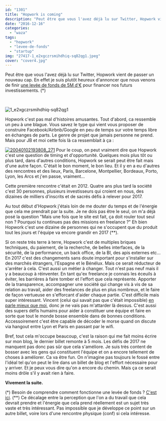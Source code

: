 ```yaml
---
id: "1301"
title: "Hopwork is coming"
description: "Peut être que vous l'avez déjà lu sur Twitter, Hopwork vient de passer un nouveau cap. En effet je suis plutôt heureux d'annoncer que nous venons de f..."
date: "2016-12-16"
categories: 
  - "waza"
tags: 
  - "hopwork"
  - "levee-de-fonds"
  - "startup"
img: "27417-1_e2xgczrsmihdhiq-sq82qg1.jpeg"
cover: "cover4.jpg"
---
```


Peut être que vous l'avez déjà lu sur Twitter, Hopwork vient de passer un nouveau cap. En effet je suis plutôt heureux d'annoncer que nous venons de finir [une levée de fonds de 5M d'€](https://www.maddyness.com/finance/2016/12/15/rh-hopwork-leve-5-millions-euros/) pour financer nos futurs investissements. (\*)

 

![1_e2xgczrsmihdhiq-sq82qg1](/images/27417-1_e2xgczrsmihdhiq-sq82qg1.jpeg)

Hopwork c'est pas mal d'histoires amusantes. Tout d'abord, ca ressemble un peu à une blague. Vous savez le type qui vient vous proposer de construire Facebook/Airbnb/Google en peu de temps sur votre temps libre en échanges de parts. Le genre de projet que jamais personne ne prend. Mais pour JB et moi cette fois là ca ressemblait à ça :

[![20040102193808_271](/images/16eac-20040102193808_271.jpg)](http://eventuallycoding.com/wp-content/uploads/2016/12/16eac-20040102193808_271.jpg) Pour le coup, on peut vraiment dire que Hopwork c'est une question de timing et d'opportunité. Quelques mois plus tôt ou plus tard, dans d'autres conditions, Hopwork se serait peut être fait mais d'une autre façon. C'était le bon moment, le bon lieu. Et il y en a eu d'autres des rencontres et des lieux, Paris, Barcelone, Montpellier, Bordeaux, Porto, Lyon, les Arcs et j'en passe, vraiment...

Cette première rencontre c'était en 2012. Quatre ans plus tard la société c'est 30 personnes, plusieurs investisseurs qui croient en nous, des dizaines de milliers d'inscrits et de sacrés défis à relever pour 2017.

Au tout début d'Hopwork j'étais loin de me douter du temps et de l'énergie que cela me prendrait par la suite. Je ne dois pas être le seul, on m'a déjà posé la question "Mais une fois que le site est fait, ça doit rouler tout seul non ? Pourquoi tu continues pas des missions en freelance ?" Eh bien Hopwork c'est une dizaine de personnes qui ne s'occupent que du produit tout les jours et l'équipe va encore grandir en 2017 (\*\*).

Si on reste très terre à terre, Hopwork c'est de multiples briques techniques, du paiement, de la recherche, de belles interfaces, de la sécurité, de la performance, un back office, de la BI, des apis externes etc... En 2017 c'est des changements sans doute important pour s'installer sur des marchés étrangers, l'Espagne et le Bénélux. Mais ce serait réducteur de s'arrêter à cela. C'est aussi un métier à changer. Tout n'est pas neuf mais il y a beaucoup à réinventer. En tant qu'ex freelance je connais les éceuils à éviter, les barrières à faire tomber et l'effort que cela représente. Apporter de la transparence, accompagner une société qui change vis à vis de sa relation au travail, aider des freelances de plus en plus nombreux, et le faire de façon vertueuse en s'efforcant d'aider chaque partie. C'est difficile mais super intéressant. Vincent (celui qui savait pas que c'était impossible) [en parle mieux que moi](https://medium.com/@vhuguet/hopwork-raises-5m-future-of-work-is-here-and-its-beautiful-efc817e81607#.yg38bpt8z), donc je ne vais pas m'attarder là dessus. C'est aussi des supers défis humains pour aider à constituer une équipe et faire en sorte que tout le monde bosse ensemble dans de bonnes conditions. Accessoirement c'est être capable de décoder le morse quand on discute via hangout entre Lyon et Paris en passant par le wifi.

Bref, tout cela m'occupe beaucoup, c'est la raison qui me fait moins écrire sur mon blog, le dernier billet remonte à 5 mois. Les défis de 2017 ne manquent pas donc pas sûr que cela s'améliore. Je suis très content de bosser avec les gens qui constituent l'équipe et on a encore tellement de choses à améliorer. Ca va être fun. On n'imagine pas toujours le fossé entre l'idéal tel qu'on peut le lire dans un billet de blog et l'effort nécessaire pour y arriver. Et je peux vous dire qu'on a encore du chemin. Mais ça ce serait moins drôle s'il y avait rien à faire.

**Vivement la suite.**

(\*) Besoin de comprendre comment fonctionne une levée de fonds ? [C'est ici](http://www.eventuallycoding.com/index.php/les-levees-de-fond-en-startup/). (\*\*) Ce décalage entre la perception que l'on a du travail que cela devrait prendre et l'énergie que cela prend réellement est un sujet très vaste et très intéressant. Pas impossible que je développe ce point sur un autre billet, voire lors d'une rencontre physique (conf) si cela intéresse.
